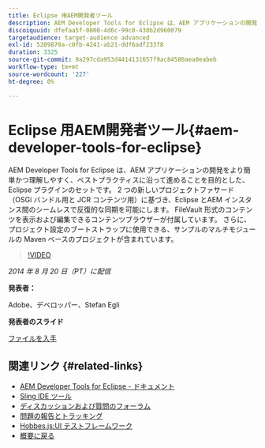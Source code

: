 ```yaml
---
title: Eclipse 用AEM開発者ツール
description: AEM Developer Tools for Eclipse は、AEM アプリケーションの開発をより簡単かつ理解しやすく、ベストプラクティスに沿って進めることを目的とした、Eclipse プラグインのセットです。 2 つの新しいプロジェクトファサード（OSGi バンドル用と JCR コンテンツ用）に基づき、Eclipse とAEM インスタンス間のシームレスで反復的な同期を可能にします。 FileVault 形式のコンテンツを表示および編集できるコンテンツブラウザーが付属しています。 さらに、プロジェクト設定のブートストラップに使用できる、サンプルのマルチモジュールの Maven ベースのプロジェクトが含まれています。
discoiquuid: dfefaa5f-0800-4d6c-99c0-430b2d960079
targetaudience: target-audience advanced
exl-id: 5209870a-c0fb-4241-ab21-ddf6adf233f8
duration: 3325
source-git-commit: 9a297cda953d4414131657f9ac84580aea0eabeb
workflow-type: tm+mt
source-wordcount: '227'
ht-degree: 0%

---
```


# Eclipse 用AEM開発者ツール{#aem-developer-tools-for-eclipse}

AEM Developer Tools for Eclipse は、AEM アプリケーションの開発をより簡単かつ理解しやすく、ベストプラクティスに沿って進めることを目的とした、Eclipse プラグインのセットです。 2 つの新しいプロジェクトファサード（OSGi バンドル用と JCR コンテンツ用）に基づき、Eclipse とAEM インスタンス間のシームレスで反復的な同期を可能にします。 FileVault 形式のコンテンツを表示および編集できるコンテンツブラウザーが付属しています。 さらに、プロジェクト設定のブートストラップに使用できる、サンプルのマルチモジュールの Maven ベースのプロジェクトが含まれています。

>[!VIDEO](https://video.tv.adobe.com/v/19465/?quality=9)

*2014 年 8 月 20 日（PT）に配信*

**発表者：**

Adobe、デベロッパー、Stefan Egli

**発表者のスライド**

[ファイルを入手](assets/aem-dev-tools-cq-gems.pdf)

## 関連リンク {#related-links}

* [AEM Developer Tools for Eclipse - ドキュメント ](https://experienceleague.adobe.com/docs/experience-manager-cloud-service/content/implementing/developer-tools/eclipse.html?lang=ja)
* [Sling IDE ツール ](https://sling.apache.org/documentation/development/ide-tooling.html)
* [ ディスカッションおよび質問のフォーラム ](https://help-forums.adobe.com/content/adobeforums/en/experience-manager-forum/adobe-experience-manager.html)
* [ 問題の報告とトラッキング ](https://github.com/Adobe-Marketing-Cloud/aem-eclipse-developer-tools/issues)
* [Hobbes.js:UI テストフレームワーク ](https://docs.adobe.com/docs/en/aem/6-0/develop/components/hobbes.html)
* [ 概要に戻る ](https://helpx.adobe.com/jp/experience-manager/kt/eseminars/gems/aem-index.html)

